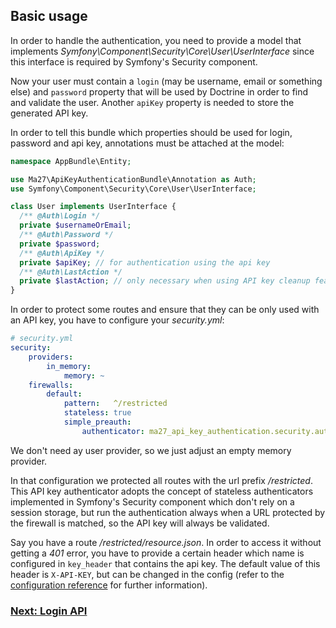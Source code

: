 Basic usage
-----------

In order to handle the authentication, you need to provide a model that implements *Symfony\Component\Security\Core\User\UserInterface*
since this interface is required by Symfony's Security component.

Now your user must contain a `login` (may be username, email or something else) and `password` property
that will be used by Doctrine in order to find and validate the user.
Another `apiKey` property is needed to store the generated API key.

In order to tell this bundle which properties should be used for login, password and api key, annotations must be attached at the model:

``` php
namespace AppBundle\Entity;

use Ma27\ApiKeyAuthenticationBundle\Annotation as Auth;
use Symfony\Component\Security\Core\User\UserInterface;

class User implements UserInterface {
  /** @Auth\Login */
  private $usernameOrEmail;
  /** @Auth\Password */
  private $password;
  /** @Auth\ApiKey */
  private $apiKey; // for authentication using the api key
  /** @Auth\LastAction */
  private $lastAction; // only necessary when using API key cleanup feature, see the section about the API key purger
}
```

In order to protect some routes and ensure that they can be only used with an API key, you have to configure your *security.yml*:

``` yaml
# security.yml
security:
    providers:
        in_memory:
            memory: ~
    firewalls:
        default:
            pattern:   ^/restricted
            stateless: true
            simple_preauth:
                authenticator: ma27_api_key_authentication.security.authenticator
```

We don't need ay user provider, so we just adjust an empty memory provider.

In that configuration we protected all routes with the url prefix */restricted*.
This API key authenticator adopts the concept of stateless authenticators implemented in Symfony's Security component
which don't rely on a session storage, but run the authentication always when a URL protected by the firewall
is matched, so the API key will always be validated.

Say you have a route */restricted/resource.json*.
In order to access it without getting a *401* error, you have to provide a certain header which name is configured in ``key_header`` that contains the api key.
The default value of this header is ``X-API-KEY``, but can be changed in the config (refer to the [configuration reference](https://github.com/Ma27/Ma27ApiKeyAuthenticationBundle/blob/master/Resources/doc/configuration.md) for further information).

### [Next: Login API](https://github.com/Ma27/Ma27ApiKeyAuthenticationBundle/blob/master/Resources/doc/login-api.md)
